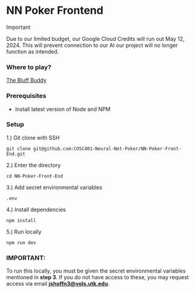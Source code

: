 # NN Poker Frontend

> [!IMPORTANT]  
> Due to our limited budget, our Google Cloud Credits will run out May 12, 2024. This will prevent connection to our AI our project will no longer function as intended.


### Where to play?

[The Bluff Buddy](https://bluff-buddy.web.app/)


### Prerequisites
- Install latest version of Node and NPM

### Setup
1.) Git clone with SSH


```git clone git@github.com:COSC401-Neural-Net-Poker/NN-Poker-Front-End.git```

2.) Enter the directory


```cd NN-Poker-Front-End```


3.) Add secret environmental variables


```.env```


4.) Install dependencies


```npm install```


5.) Run locally


```npm run dev```


### IMPORTANT:
To run this locally, you must be given the secret environmental variables mentioned in **step 3**. If you do not have access to these, you may request access via email **jshoffn3@vols.utk.edu**.
